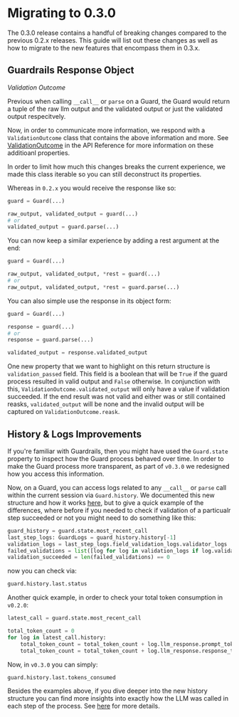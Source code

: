 # Migrating to 0.3.0

The 0.3.0 release contains a handful of breaking changes compared to the previous 0.2.x releases.  This guide will list out these changes as well as how to migrate to the new features that encompass them in 0.3.x.

## Guardrails Response Object
_Validation Outcome_

Previous when calling `__call__` or `parse` on a Guard, the Guard would return a tuple of the raw llm output and the validated output or just the validated output respecitvely.

Now, in order to communicate more information, we respond with a `ValidationOutcome` class that contains the above information and more. See [ValidationOutcome](/docs/api_reference_markdown/validation_outcome/#ValidationOutcome) in the API Reference for more information on these additioanl properties.

In order to limit how much this changes breaks the current experience, we made this class iterable so you can still deconstruct its properties.

Whereas in `0.2.x` you would receive the response like so:
```py
guard = Guard(...)

raw_output, validated_output = guard(...)
# or
validated_output = guard.parse(...)
```

You can now keep a similar experience by adding a rest argument at the end:
```py
guard = Guard(...)

raw_output, validated_output, *rest = guard(...)
# or
raw_output, validated_output, *rest = guard.parse(...)
```

You can also simple use the response in its object form:
```py
guard = Guard(...)

response = guard(...)
# or
response = guard.parse(...)

validated_output = response.validated_output
```

One new property that we want to highlight on this return structure is `validation_passed` field.  This field is a boolean that will be `True` if the guard process resulted in valid output and `False` otherwise.  In conjunction with this, `ValidationOutcome.validated_output` will only have a value if validation succeeded.  If the end result was not valid and either was or still contained reasks, `validated_output` will be none and the invalid output will be captured on `ValidationOutcome.reask`.

## History & Logs Improvements
If you're familiar with Guardrails, then you might have used the `Guard.state` property to inspect how the Guard process behaved over time.  In order to make the Guard process more transparent, as part of `v0.3.0` we redesigned how you access this information.  

Now, on a Guard, you can access logs related to any `__call__` or `parse` call within the current session via `Guard.history`.  We documented this new structure and how it works [here](/docs/concepts/logs), but to give a quick example of the differences, where before if you needed to check if validation of a particualr step succeeded or not you might need to do something like this:
```py
guard_history = guard.state.most_recent_call
last_step_logs: GuardLogs = guard_history.history[-1]
validation_logs = last_step_logs.field_validation_logs.validator_logs
failed_validations = list([log for log in validation_logs if log.validation_result.outcome == 'fail'])
validation_succeeded = len(failed_validations) == 0
```

now you can check via:
```py
guard.history.last.status
```

Another quick example, in order to check your total token consumption in `v0.2.0`:
```py
latest_call = guard.state.most_recent_call

total_token_count = 0
for log in latest_call.history:
    total_token_count = total_token_count + log.llm_response.prompt_token_count
    total_token_count = total_token_count + log.llm_response.response_token_count
```

Now, in `v0.3.0` you can simply:
```py
guard.history.last.tokens_consumed
```

Besides the examples above, if you dive deeper into the new history structure you can find more insights into exactly how the LLM was called in each step of the process.  See [here](/docs/concepts/logs) for more details.